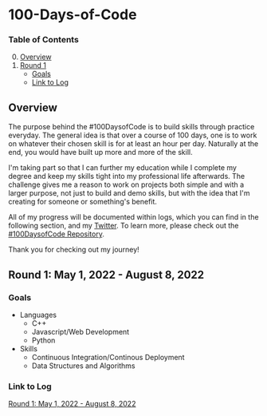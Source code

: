 # 100-Days-of-Code
### Table of Contents
0. [Overview](#over)
1. [Round 1](#r1)
    * [Goals](#goals1)
    * [Link to Log](#log1)
<a name="over"></a>
## Overview
The purpose behind the #100DaysofCode is to build skills through practice everyday. The general idea is that over a course of 100 days, one is to work on whatever their chosen skill is for at least an hour per day. Naturally at the end, you would have built up more and more of the skill.

I'm taking part so that I can further my education while I complete my degree and keep my skills tight into my professional life afterwards. The challenge gives me a reason to work on projects both simple and with a larger purpose, not just to build and demo skills, but with the idea that I'm creating for someone or something's benefit.

All of my progress will be documented within logs, which you can find in the following section, and my [Twitter](https://twitter.com/NeonStar_dev). To learn more, please check out the [#100DaysofCode Repository](https://github.com/kallaway/100-days-of-code).

Thank you for checking out my journey!
<a name="r1"></a>
## Round 1: May 1, 2022 - August 8, 2022

<a name="goals1"></a> 
### Goals
* Languages
    * C++
    * Javascript/Web Development 
    * Python
* Skills
    * Continuous Integration/Continous Deployment
    * Data Structures and Algorithms
<a name="log1"></a>     
### Link to Log
[Round 1: May 1, 2022 - August 8, 2022](logs/R1.md)